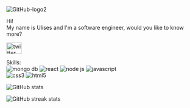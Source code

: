 ![GitHub-logo2](https://user-images.githubusercontent.com/102551141/168937953-444f1ba8-8a43-4f1b-ac82-112b69c1a78f.png)

Hi!  
My name is Ulises and I'm a software engineer, would you like to know more?  

[<img src="https://raw.githubusercontent.com/rahuldkjain/github-profile-readme-generator/master/src/images/icons/Social/twitter.svg" alt="twitter" height="30" width="40">](https://twitter.com/ohmy0pia) 

Skills:  
<img src='https://img.shields.io/badge/MongoDB-4EA94B?style=for-the-badge&logo=mongodb&logoColor=white' alt='mongo db'> <img src='https://img.shields.io/badge/React-20232A?style=for-the-badge&logo=react&logoColor=61DAFB' alt='react'> <img src='https://img.shields.io/badge/Node.js-339933?style=for-the-badge&logo=nodedotjs&logoColor=white' alt='node js'> <img src='https://img.shields.io/badge/JavaScript-323330?style=for-the-badge&logo=javascript&logoColor=F7DF1E' alt='javascript'>  
<img src='https://img.shields.io/badge/CSS3-1572B6?style=for-the-badge&logo=css3&logoColor=white' alt='css3'> <img src='https://img.shields.io/badge/HTML5-E34F26?style=for-the-badge&logo=html5&logoColor=white' alt='html5'>

 

![GitHub stats](https://github-readme-stats.vercel.app/api?username=ohmy0pia&theme=dark&hide_border=true&show_icons=true&count_private=true)  

![GitHub streak stats](https://github-readme-streak-stats.herokuapp.com/?user=ohmy0pia&theme=dark&hide_border=true)  


